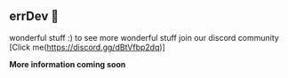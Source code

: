 

## errDev 🧠
wonderful stuff :) to see more wonderful stuff join our discord community  [Click me(https://discord.gg/dBtVfbp2dq)]

<b>More information coming soon</b>
